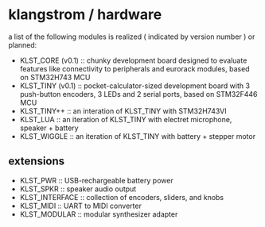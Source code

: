 # klangstrom / hardware 

a list of the following modules is realized ( indicated by version number ) or planned:

- KLST_CORE (v0.1) :: chunky development board designed to evaluate features like connectivity to peripherals and eurorack modules, based on STM32H743 MCU
- KLST_TINY (v0.1) :: pocket-calculator-sized development board with 3 push-button encoders, 3 LEDs and 2 serial ports, based on STM32F446 MCU
- KLST_TINY++ :: an interation of KLST_TINY with STM32H743VI
- KLST_LUA :: an iteration of KLST_TINY with electret microphone, speaker + battery
- KLST_WIGGLE :: an iteration of KLST_TINY with battery + stepper motor

## extensions

- KLST_PWR :: USB-rechargeable battery power
- KLST_SPKR :: speaker audio output 
- KLST_INTERFACE :: collection of encoders, sliders, and knobs
- KLST_MIDI :: UART to MIDI converter
- KLST_MODULAR :: modular synthesizer adapter 
